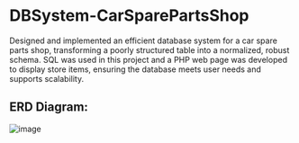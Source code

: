 # DBSystem-CarSparePartsShop
Designed and implemented an efficient database system for a car spare parts shop, transforming a poorly structured table into a normalized, robust schema. SQL was used in this project and a PHP web page was developed to display store items, ensuring the database meets user needs and supports scalability.

## ERD Diagram:
![image](https://github.com/amrwaleedhelmy/DBSystem-CarSparePartsShop/assets/127188564/cf1c0eb0-797d-4827-9189-f144d8f45e11)

